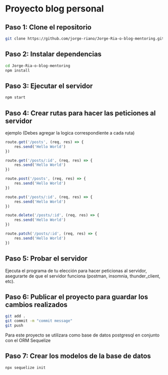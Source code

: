 # Proyecto blog personal

## Paso 1: Clone el repositorio

```bash
git clone https://github.com/jorge-riano/Jorge-Ria-o-blog-mentoring.git
```

## Paso 2: Instalar dependencias

```bash
cd Jorge-Ria-o-blog-mentoring
npm install
```

## Paso 3: Ejecutar el servidor

```bash
npm start
```

## Paso 4: Crear rutas para hacer las peticiones al servidor
ejemplo (Debes agregar la logica correspondiente a cada ruta)

```javascript
route.get('/posts', (req, res) => {
    res.send('Hello World') 
})

route.get('/posts/:id', (req, res) => {
    res.send('Hello World')
})

route.post('/posts', (req, res) => {
    res.send('Hello World')
})

route.put('/posts/:id', (req, res) => {
    res.send('Hello World')
})

route.delete('/posts/:id', (req, res) => {
    res.send('Hello World')
})

route.patch('/posts/:id', (req, res) => {
    res.send('Hello World')
})
```

## Paso 5: Probar el servidor
Ejecuta el programa de tu elección para hacer peticionas al servidor, asegurarte de que el servidor funciona (postman, insomnia, thunder_client, etc).

## Paso 6: Publicar el proyecto para guardar los cambios realizados
```bash
git add .
git commit -m "commit message"
git push
```

Para este proyecto se utilizara como base de datos postgresql en conjunto con el ORM Sequelize

## Paso 7: Crear los modelos de la base de datos
```bash
npx sequelize init
```
